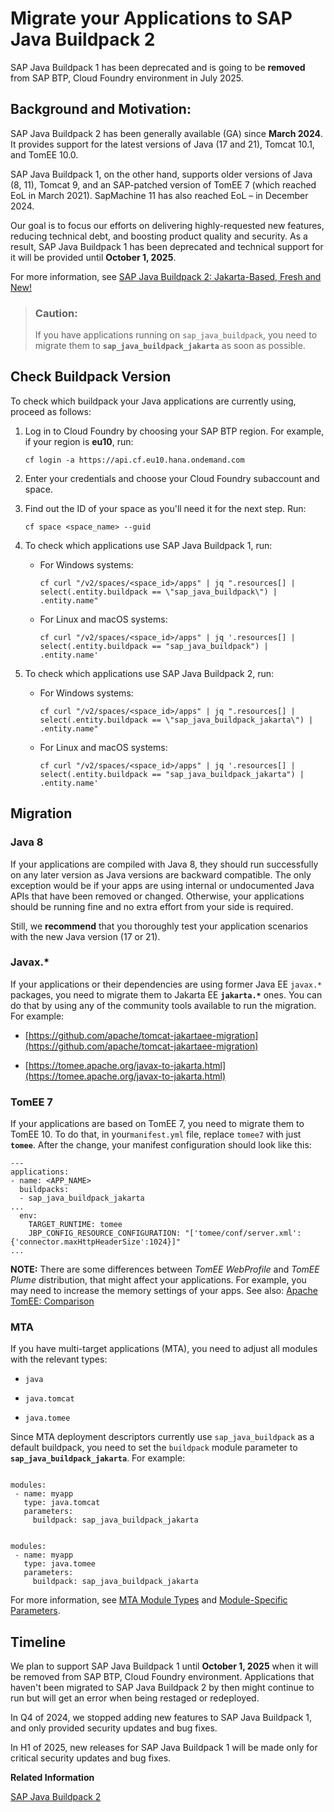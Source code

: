 <!-- loio8d0fc0c7023d4133b466264e60c8a4e8 -->

# Migrate your Applications to SAP Java Buildpack 2

SAP Java Buildpack 1 has been deprecated and is going to be **removed** from SAP BTP, Cloud Foundry environment in July 2025.



<a name="loio8d0fc0c7023d4133b466264e60c8a4e8__section_enb_2vj_ydc"/>

## Background and Motivation:

SAP Java Buildpack 2 has been generally available \(GA\) since **March 2024**. It provides support for the latest versions of Java \(17 and 21\), Tomcat 10.1, and TomEE 10.0.

SAP Java Buildpack 1, on the other hand, supports older versions of Java \(8, 11\), Tomcat 9, and an SAP-patched version of TomEE 7 \(which reached EoL in March 2021\). SapMachine 11 has also reached EoL – in December 2024.

Our goal is to focus our efforts on delivering highly-requested new features, reducing technical debt, and boosting product quality and security. As a result, SAP Java Buildpack 1 has been deprecated and technical support for it will be provided until **October 1, 2025**.

For more information, see [SAP Java Buildpack 2: Jakarta-Based, Fresh and New!](https://community.sap.com/t5/technology-blogs-by-sap/sap-java-buildpack-2-jakarta-based-fresh-and-new/ba-p/13619580)

> ### Caution:  
> If you have applications running on `sap_java_buildpack`, you need to migrate them to **`sap_java_buildpack_jakarta`** as soon as possible.



<a name="loio8d0fc0c7023d4133b466264e60c8a4e8__section_nmw_2vj_ydc"/>

## Check Buildpack Version

To check which buildpack your Java applications are currently using, proceed as follows:

1.  Log in to Cloud Foundry by choosing your SAP BTP region. For example, if your region is **eu10**, run:

    ```
    cf login -a https://api.cf.eu10.hana.ondemand.com
    ```

2.  Enter your credentials and choose your Cloud Foundry subaccount and space.

3.  Find out the ID of your space as you'll need it for the next step. Run:

    ```
    cf space <space_name> --guid
    ```

4.  To check which applications use SAP Java Buildpack 1, run:

    -   For Windows systems:

        ```
        cf curl "/v2/spaces/<space_id>/apps" | jq ".resources[] | select(.entity.buildpack == \"sap_java_buildpack\") | .entity.name"
        ```

    -   For Linux and macOS systems:

        ```
        cf curl "/v2/spaces/<space_id>/apps" | jq '.resources[] | select(.entity.buildpack == "sap_java_buildpack") | .entity.name'
        ```


5.  To check which applications use SAP Java Buildpack 2, run:

    -   For Windows systems:

        ```
        cf curl "/v2/spaces/<space_id>/apps" | jq ".resources[] | select(.entity.buildpack == \"sap_java_buildpack_jakarta\") | .entity.name"
        ```

    -   For Linux and macOS systems:

        ```
        cf curl "/v2/spaces/<space_id>/apps" | jq '.resources[] | select(.entity.buildpack == "sap_java_buildpack_jakarta") | .entity.name'
        ```





<a name="loio8d0fc0c7023d4133b466264e60c8a4e8__section_ch5_pyj_ydc"/>

## Migration



### Java 8

If your applications are compiled with Java 8, they should run successfully on any later version as Java versions are backward compatible. The only exception would be if your apps are using internal or undocumented Java APIs that have been removed or changed. Otherwise, your applications should be running fine and no extra effort from your side is required.

Still, we **recommend** that you thoroughly test your application scenarios with the new Java version \(17 or 21\).



### Javax.\*

If your applications or their dependencies are using former Java EE `javax.*` packages, you need to migrate them to Jakarta EE **`jakarta.*`** ones. You can do that by using any of the community tools available to run the migration. For example:

-   [https://github.com/apache/tomcat-jakartaee-migration](https://github.com/apache/tomcat-jakartaee-migration)

-   [https://tomee.apache.org/javax-to-jakarta.html](https://tomee.apache.org/javax-to-jakarta.html)




### TomEE 7

If your applications are based on TomEE 7, you need to migrate them to TomEE 10. To do that, in your`manifest.yml` file, replace `tomee7` with just **`tomee`**. After the change, your manifest configuration should look like this:

```
---
applications:
- name: <APP_NAME>
  buildpacks:
  - sap_java_buildpack_jakarta
...
  env:
    TARGET_RUNTIME: tomee
    JBP_CONFIG_RESOURCE_CONFIGURATION: "['tomee/conf/server.xml': {'connector.maxHttpHeaderSize':1024}]"
...
```

**NOTE:** There are some differences between *TomEE WebProfile* and *TomEE Plume* distribution, that might affect your applications. For example, you may need to increase the memory settings of your apps. See also: [Apache TomEE: Comparison](https://tomee.apache.org/comparison.html)



### MTA

If you have multi-target applications \(MTA\), you need to adjust all modules with the relevant types:

-   `java`

-   `java.tomcat`

-   `java.tomee`


Since MTA deployment descriptors currently use `sap_java_buildpack` as a default buildpack, you need to set the `buildpack` module parameter to **`sap_java_buildpack_jakarta`**. For example:

```

modules:  
 - name: myapp    
   type: java.tomcat    
   parameters:      
     buildpack: sap_java_buildpack_jakarta
```

```

modules:  
 - name: myapp    
   type: java.tomee    
   parameters:      
     buildpack: sap_java_buildpack_jakarta
```

For more information, see [MTA Module Types](https://help.sap.com/docs/btp/sap-business-technology-platform/modules#mta-module-types) and [Module-Specific Parameters](https://help.sap.com/docs/btp/sap-business-technology-platform/modules#module-specific-parameters).



<a name="loio8d0fc0c7023d4133b466264e60c8a4e8__section_kpl_m1k_ydc"/>

## Timeline

We plan to support SAP Java Buildpack 1 until **October 1, 2025** when it will be removed from SAP BTP, Cloud Foundry environment. Applications that haven't been migrated to SAP Java Buildpack 2 by then might continue to run but will get an error when being restaged or redeployed.

In Q4 of 2024, we stopped adding new features to SAP Java Buildpack 1, and only provided security updates and bug fixes.

In H1 of 2025, new releases for SAP Java Buildpack 1 will be made only for critical security updates and bug fixes.

**Related Information**  


[SAP Java Buildpack 2](sap-java-buildpack-2-1cf206b.md "SAP Java Buildpack 2 is a Cloud Foundry buildpack for running SapMachine-based applications.")

